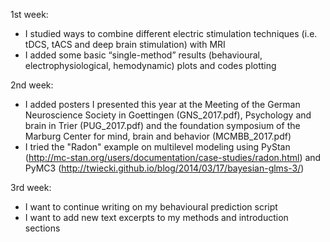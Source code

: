 1st week:
- I studied ways to combine different electric stimulation techniques (i.e. tDCS, tACS and deep brain stimulation) with MRI
- I added some basic “single-method” results (behavioural, electrophysiological, hemodynamic) plots and codes plotting

2nd week:
- I added posters I presented this year at the Meeting of the German Neuroscience Society in Goettingen (GNS_2017.pdf), Psychology and brain in Trier (PUG_2017.pdf) and the foundation symposium of the Marburg Center for mind, brain and behavior (MCMBB_2017.pdf)
- I tried the "Radon" example on multilevel modeling using PyStan (http://mc-stan.org/users/documentation/case-studies/radon.html) and PyMC3 (http://twiecki.github.io/blog/2014/03/17/bayesian-glms-3/)

3rd week:
- I want to continue writing on my behavioural prediction script
- I want to add new text excerpts to my methods and introduction sections
